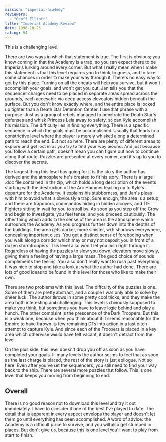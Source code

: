 ```yaml
---
mission: "imperial-academy"
reviewers: 
  - "Geoff Elliott"
title: "Imperial Academy Review"
date: 1996-10-25
rating: 94
---
```


This is a challenging level. 

There are two ways in which that statement is true. The first is obvious; you know coming in that the Academy is a trap, so you can expect there to be Imperials lurking around every corner. But what I really mean when I make this statement is that this level requires you to think, to guess, and to take some chances in order to make your way through it. There's no easy way to get by this place. Turning on all the cheats will help you survive, but it won't accomplish your goals, and won't get you out. Jan tells you that the sequencer charges need to be placed in separate areas spread across the grounds, each accesable via deep access eleveators hidden beneath the surface. But you don't know exactly where, and the entire place is locked up tighter than a Death Star Detention Center.
I use that phrase with a purpose. Just as a group of rebels managed to penetrate the Death Star's defenses and whisk Princess Leia away to safety, so can Kyle accomplish his mission. The difficulty lies in finding everything. There is a specific sequence in which the goals must be accomplished. Usually that leads to a constrictive level where the player is merely whisked along a determined path to reach the end. But not so here. There are plenty of different areas to explore and get lost in as you try to find your way around. And just because you follow a certain path, doesn't mean you can figure out how to continue along that route. Puzzles are presented at every corner, and it's up to you to discover the secrets.

The largest thing this level has going for it is the story the author has derived and the atmosphere he's created to fit his story. There is a large .doc file contained in the zip, which holds a long description of the events starting with the destruction of the Arc Hammer leading up to Kyle's departure for the Academy. It explains his stubborness, and Jan's pleas with him to avoid what is obviously a trap. Sure enough, the area is a setup, and there are trapdoors, commandos hiding in hidden alcoves, and TIE Fighters sitting in wait for you to stroll by. As soon as you step off the Crow and begin to investigate, you feel tense, and you proceed cautiously. The other thing which adds to the sense of the area is the atmosphere which surrounds the Academy. As you progress further down into the depths of the buildings, the area gets darker, more sinister, with shadows everywhere, concealing important clues. You get a distinct sense of foreboding when you walk along a corridor which may or may not deposit you in front of a dozen stormtroopers. This level also won't let you rush right through it. Regardless of having the puzzles to slow you down, elevators move slowly, giving them a feeling of having a large mass. The good choice of sounds complements the feeling. You also don't really want to rush past everything. It was nice to stop and take a look at what the author had done. There are lots of good ideas to be found in this level for those who like to make their own.

There are two problems with this level. The diffculty of the puzzles is one. Some of them are pretty abstract, and a couple I was only able to solve by sheer luck. The author throws in some pretty cool tricks, and they make the area both interesting and challenging. This level is obviously supposed to make you think, but sometimes you have to leave logic behind and play a hunch. The other complaint is the prescence of the Dark Troopers. But this is a weak one, because when you think about it it seems reasonable for the Empire to have thrown its few remaining DTs into action in a last ditch attempt to capture Kyle. And since each of the Troopers is placed in a key area which otherwise would have felt vacant, it doesn't detract from the level.

On the plus side, this level doesn't drop you off as soon as you have completed your goals. In many levels the author seems to feel that as soon as the last charge is placed, the rest of the story is just epilogue. Not so here. Even after you've set the sequencers, you still need to find your way back to the ship. There are several more puzzles that follow. This is one level that keeps you moving from beginning to end.

## Overall

There is no good reason not to download this level and try it out immdeiately. I have to consider it one of the best I've played to date. The detail that is apparent in every aspect envelops the player and doesn't let them go until everything has been accomplished. A word of advice: the Academy is a difficult place to survive, and you will also get stumped in places. But don't give up, because this is one level you'll want to play from start to finish.